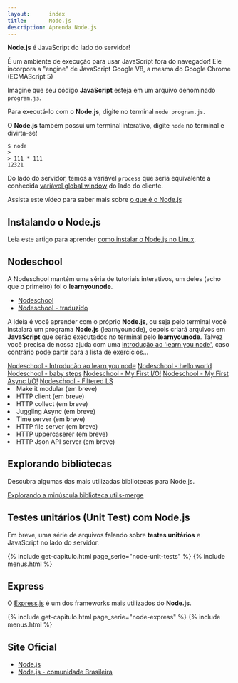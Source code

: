 ```yaml
---
layout:      index
title:       Node.js
description: Aprenda Node.js
---
```



__Node.js__ é JavaScript do lado do servidor!

É um ambiente de execução para usar JavaScript fora do navegador!
Ele incorpora a "engine" de JavaScript Google V8, a mesma do Google Chrome (ECMAScript 5)

Imagine que seu código __JavaScript__ esteja em um arquivo denominado `program.js`.

Para executá-lo com o __Node.js__, digite no terminal `node program.js`.

O __Node.js__ também possui um terminal interativo, digite `node` no terminal e divirta-se!

    $ node
    >
    > 111 * 111
    12321

Do lado do servidor, temos a variável `process` que seria equivalente a conhecida 
[variável global window](/javascript/objeto-global/) do lado do cliente.

Assista este vídeo para saber mais sobre [o que é o Node.js](https://www.youtube.com/watch?v=B0hc7hmpCD4)



Instalando o Node.js
---

Leia este artigo para aprender [como instalar o Node.js no Linux](/linux/instalando-nodejs/).



Nodeschool
---

A Nodeschool mantém uma séria de tutoriais interativos, um deles (acho que o primeiro) foi o __learnyounode__.

- [Nodeschool](http://nodeschool.io/)
- [Nodeschool - traduzido](https://github.com/lucasfcosta/learnyounode-pt-br)

A ideía é você aprender com o próprio __Node.js__, ou seja pelo terminal você instalará um programa __Node.js__ (learnyounode),
depois criará arquivos em __JavaScript__ que serão executados no terminal pelo __learnyounode__. Talvez você precisa de
nossa ajuda com uma [introdução ao 'learn you node'](introducao-ao-learnyounode/), caso contrário pode partir para a lista de 
exercícios...

<!-- 
{% include get-capitulo.html page_serie="learnyounode" %}
{% include menus.html %}
-->

<div class="list-group">
    <a href="introducao-ao-learnyounode/" class="list-group-item ">Nodeschool - Introdução ao learn you node</a>
    <a href="learnyounode-01-hello-world/" class="list-group-item ">Nodeschool - hello world</a>
    <a href="learnyounode-02-baby-steps/" class="list-group-item ">Nodeschool - baby steps</a>
    <a href="learnyounode-03-my-first-io/" class="list-group-item ">Nodeschool - My First I/O!</a>
    <a href="learnyounode-04-my-first-async-io/" class="list-group-item ">Nodeschool - My First Async I/O!</a>
    <a href="learnyounode-05-filtered-ls/" class="list-group-item ">Nodeschool - Filtered LS</a>
    <li class="list-group-item disabled">Make it modular (em breve)</li>
    <li class="list-group-item disabled">HTTP client (em breve)</li>
    <li class="list-group-item disabled">HTTP collect (em breve)</li>
    <li class="list-group-item disabled">Juggling Async (em breve)</li>
    <li class="list-group-item disabled">Time server (em breve)</li>
    <li class="list-group-item disabled">HTTP file server (em breve)</li>
    <li class="list-group-item disabled">HTTP uppercaserer (em breve)</li>
    <li class="list-group-item disabled">HTTP Json API server (em breve)</li>
</div>



Explorando bibliotecas
---

Descubra algumas das mais utilizadas bibliotecas para Node.js.

<div class="list-group">
    <a href="explorando-a-minuscula-biblioteca-utils-merge/" class="list-group-item ">Explorando a minúscula biblioteca utils-merge</a>
</div>



Testes unitários (Unit Test) com Node.js
---

Em breve, uma série de arquivos falando sobre __testes unitários__ e JavaScript no lado do servidor.


{% include get-capitulo.html page_serie="node-unit-tests" %}
{% include menus.html %}



Express
---

O [Express.js](http://expressjs.com/) é um dos frameworks mais utilizados do __Node.js__.

{% include get-capitulo.html page_serie="node-express" %}
{% include menus.html %}



Site Oficial
---

- [Node.js](http://nodejs.org/)
- [Node.js - comunidade Brasileira](http://nodebr.com/)